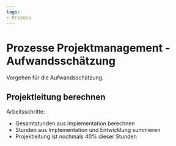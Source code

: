 ```yaml
---
tags:
- Prozess
---
```

# Prozesse Projektmanagement - Aufwandsschätzung

Vorgehen für die Aufwandsschätzung.

## Projektleitung berechnen

Arbeitsschritte:
* Gesamtstunden aus Implementation berechnen
* Stunden aus Implementation und Entwicklung summieren
* Projektleitung ist nochmals 40% dieser Stunden